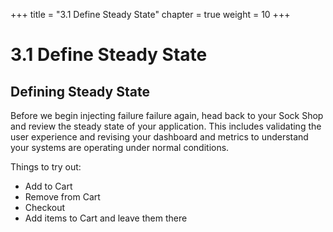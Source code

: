 +++
title = "3.1 Define Steady State"
chapter = true
weight = 10
+++

# 3.1 Define Steady State
## Defining Steady State

Before we begin injecting failure failure again,  head back to your Sock Shop and review the steady state of your application. This includes validating the user experience and revising your dashboard and metrics to understand your systems are operating under normal conditions. 

Things to try out:

+ Add to Cart
+ Remove from Cart
+ Checkout 
+ Add items to Cart and leave them there